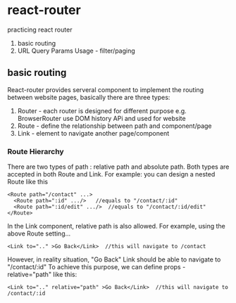 # react-router
practicing react router

1. basic routing
2. URL Query Params Usage - filter/paging

## basic routing
React-router provides serveral component to implement the routing between website pages, basically there are three types:
1. Router - each router is designed for different purpose e.g. BrowserRouter use DOM history APi and used for website
2. Route - define the relationship between path and component/page
3. Link - <a> element  to navigate another page/component

### Route Hierarchy
There are two types of path : relative path and absolute path. Both types are accepted in both Route and Link.
For example: you can design a nested Route like this
```
<Route path="/contact" ...>
  <Route path=":id" .../>   //equals to "/contact/:id"
  <Route path=":id/edit" .../>  //equals to "/contact/:id/edit"
</Route>
```

In the Link component, relative path is also allowed.
For example, using the above Route setting...
```
<Link to=".." >Go Back</Link>  //this will navigate to /contact
```

However, in reality situation, "Go Back" Link should be able to navigate to "/contact/:id"
To achieve this purpose, we can define props - relative="path" like this:
```
<Link to=".." relative="path" >Go Back</Link>  //this will navigate to /contact/:id
```
